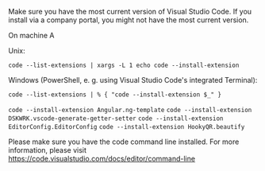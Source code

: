 Make sure you have the most current version of Visual Studio Code. If you install via a company portal, you might not have the most current version.

On machine A

Unix:

`code --list-extensions | xargs -L 1 echo code --install-extension`

Windows (PowerShell, e. g. using Visual Studio Code's integrated Terminal):

`code --list-extensions | % { "code --install-extension $_" }`


`code --install-extension Angular.ng-template`
`code --install-extension DSKWRK.vscode-generate-getter-setter`
`code --install-extension EditorConfig.EditorConfig`
`code --install-extension HookyQR.beautify`

Please make sure you have the code command line installed. For more information, please visit 
https://code.visualstudio.com/docs/editor/command-line
